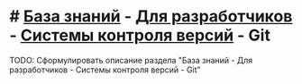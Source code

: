# # [База знаний](./../index.md) - [Для разработчиков](./../../ForDevelopers/index.md) - [Системы контроля версий](./../../../ForDevelopers/VersionControlSystems/index.md) - Git

TODO: Сформулировать описание раздела "База знаний - Для разработчиков - Системы контроля версий - Git"
